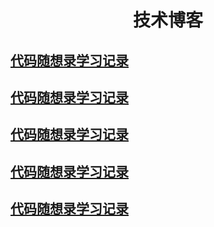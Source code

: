 <div align="center">
    <h1>技术博客</h1>
</div>

<h2><a href="{{ site.baseurl }}{% link _posts/2023-11-07-exer-dmxsl.md %}">代码随想录学习记录</a></h2>


<h2><a href="{% link _posts/2023-11-07-exer-dmxsl.md %}">代码随想录学习记录</a></h2>

<h2><a href="{% link _posts/tech/2023-11-07-exer-dmxsl.md %}">代码随想录学习记录</a></h2>

<h2><a href="{% link _posts/2023-11-07-exer-dmxsl.html %}">代码随想录学习记录</a></h2>

<h2><a href="{% link _posts/tech/2023-11-07-exer-dmxsl.html %}">代码随想录学习记录</a></h2>

